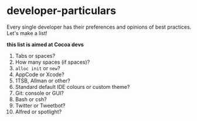 developer-particulars
=====================

Every single developer has their preferences and opinions of best practices. Let's make a list!

**this list is aimed at Cocoa devs**

1. Tabs or spaces?
1. How many spaces (if spaces)?
1. `alloc init` or `new`?
1. AppCode or Xcode?
2. 1TSB, Allman or other?
3. Standard default IDE colours or custom theme?
4. Git: console or GUI?
5. Bash or csh?
6. Twitter or Tweetbot?
7. Alfred or spotlight?
